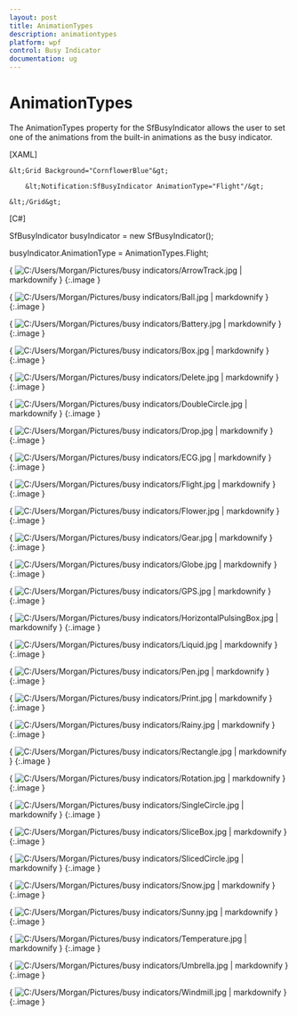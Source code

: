 ```yaml
---
layout: post
title: AnimationTypes
description: animationtypes
platform: wpf
control: Busy Indicator
documentation: ug
---
```


# AnimationTypes

The AnimationTypes property for the SfBusyIndicator allows the user to set one of the animations from the built-in animations as the busy indicator.

[XAML]



    &lt;Grid Background="CornflowerBlue"&gt;

        &lt;Notification:SfBusyIndicator AnimationType="Flight"/&gt;

    &lt;/Grid&gt;



[C#]

SfBusyIndicator busyIndicator = new SfBusyIndicator();

busyIndicator.AnimationType = AnimationTypes.Flight;





{ ![C:/Users/Morgan/Pictures/busy indicators/ArrowTrack.jpg](AnimationTypes_images/AnimationTypes_img1.jpeg) | markdownify }
{:.image }




{ ![C:/Users/Morgan/Pictures/busy indicators/Ball.jpg](AnimationTypes_images/AnimationTypes_img2.jpeg) | markdownify }
{:.image }




{ ![C:/Users/Morgan/Pictures/busy indicators/Battery.jpg](AnimationTypes_images/AnimationTypes_img3.jpeg) | markdownify }
{:.image }




{ ![C:/Users/Morgan/Pictures/busy indicators/Box.jpg](AnimationTypes_images/AnimationTypes_img4.jpeg) | markdownify }
{:.image }




{ ![C:/Users/Morgan/Pictures/busy indicators/Delete.jpg](AnimationTypes_images/AnimationTypes_img5.jpeg) | markdownify }
{:.image }




{ ![C:/Users/Morgan/Pictures/busy indicators/DoubleCircle.jpg](AnimationTypes_images/AnimationTypes_img6.jpeg) | markdownify }
{:.image }




{ ![C:/Users/Morgan/Pictures/busy indicators/Drop.jpg](AnimationTypes_images/AnimationTypes_img7.jpeg) | markdownify }
{:.image }




{ ![C:/Users/Morgan/Pictures/busy indicators/ECG.jpg](AnimationTypes_images/AnimationTypes_img8.jpeg) | markdownify }
{:.image }




{ ![C:/Users/Morgan/Pictures/busy indicators/Flight.jpg](AnimationTypes_images/AnimationTypes_img9.jpeg) | markdownify }
{:.image }




{ ![C:/Users/Morgan/Pictures/busy indicators/Flower.jpg](AnimationTypes_images/AnimationTypes_img10.jpeg) | markdownify }
{:.image }




{ ![C:/Users/Morgan/Pictures/busy indicators/Gear.jpg](AnimationTypes_images/AnimationTypes_img11.jpeg) | markdownify }
{:.image }




{ ![C:/Users/Morgan/Pictures/busy indicators/Globe.jpg](AnimationTypes_images/AnimationTypes_img12.jpeg) | markdownify }
{:.image }




{ ![C:/Users/Morgan/Pictures/busy indicators/GPS.jpg](AnimationTypes_images/AnimationTypes_img13.jpeg) | markdownify }
{:.image }




{ ![C:/Users/Morgan/Pictures/busy indicators/HorizontalPulsingBox.jpg](AnimationTypes_images/AnimationTypes_img14.jpeg) | markdownify }
{:.image }




{ ![C:/Users/Morgan/Pictures/busy indicators/Liquid.jpg](AnimationTypes_images/AnimationTypes_img15.jpeg) | markdownify }
{:.image }




{ ![C:/Users/Morgan/Pictures/busy indicators/Pen.jpg](AnimationTypes_images/AnimationTypes_img16.jpeg) | markdownify }
{:.image }




{ ![C:/Users/Morgan/Pictures/busy indicators/Print.jpg](AnimationTypes_images/AnimationTypes_img17.jpeg) | markdownify }
{:.image }




{ ![C:/Users/Morgan/Pictures/busy indicators/Rainy.jpg](AnimationTypes_images/AnimationTypes_img18.jpeg) | markdownify }
{:.image }




{ ![C:/Users/Morgan/Pictures/busy indicators/Rectangle.jpg](AnimationTypes_images/AnimationTypes_img19.jpeg) | markdownify }
{:.image }




{ ![C:/Users/Morgan/Pictures/busy indicators/Rotation.jpg](AnimationTypes_images/AnimationTypes_img20.jpeg) | markdownify }
{:.image }




{ ![C:/Users/Morgan/Pictures/busy indicators/SingleCircle.jpg](AnimationTypes_images/AnimationTypes_img21.jpeg) | markdownify }
{:.image }




{ ![C:/Users/Morgan/Pictures/busy indicators/SliceBox.jpg](AnimationTypes_images/AnimationTypes_img22.jpeg) | markdownify }
{:.image }




{ ![C:/Users/Morgan/Pictures/busy indicators/SlicedCircle.jpg](AnimationTypes_images/AnimationTypes_img23.jpeg) | markdownify }
{:.image }




{ ![C:/Users/Morgan/Pictures/busy indicators/Snow.jpg](AnimationTypes_images/AnimationTypes_img24.jpeg) | markdownify }
{:.image }




{ ![C:/Users/Morgan/Pictures/busy indicators/Sunny.jpg](AnimationTypes_images/AnimationTypes_img25.jpeg) | markdownify }
{:.image }




{ ![C:/Users/Morgan/Pictures/busy indicators/Temperature.jpg](AnimationTypes_images/AnimationTypes_img26.jpeg) | markdownify }
{:.image }




{ ![C:/Users/Morgan/Pictures/busy indicators/Umbrella.jpg](AnimationTypes_images/AnimationTypes_img27.jpeg) | markdownify }
{:.image }




{ ![C:/Users/Morgan/Pictures/busy indicators/Windmill.jpg](AnimationTypes_images/AnimationTypes_img28.jpeg) | markdownify }
{:.image }







